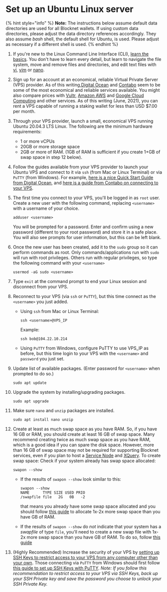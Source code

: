 # Set up an Ubuntu Linux server

{% hint style="info" %}
**Note:** The instructions below assume default data directories are used for all Blocknet wallets. If using custom data directories, please adjust the data directory references accordingly. They also assume _bash_ shell, the default shell for Ubuntu, is used. Please adjust as necessary if a different shell is used.
{% endhint %}

1. If you're new to the Linux Command Line Interface (CLI), [learn the basics](http://www.linuxcommand.org/index.php). You don't have to learn every detail, but learn to navigate the file system, move and remove files and directories, and edit text files with [vi](https://www.tutorialspoint.com/unix/unix-vi-editor.htm), [vim](https://vim.rtorr.com/) or [nano](https://www.howtogeek.com/howto/42980/the-beginners-guide-to-nano-the-linux-command-line-text-editor/).
2. Sign up for an account at an economical, reliable Virtual Private Server (VPS) provider. As of this writing,[Digital Ocean](https://www.digitalocean.com/) and [Contabo](https://contabo.com/en/) seem to be some of the most economical and reliable services available. You might also compare prices with [Vultr](https://www.vultr.com/products/cloud-compute/#pricing), [Amazon AWS](https://aws.amazon.com/) and [Google Cloud Computing](https://cloud.google.com/) and other services. As of this writing (June, 2021), you can rent a VPS capable of running a staking wallet for less than USD $7.00 per month.
3. Through your VPS provider, launch a small, economical VPS running Ubuntu 20.04.3 LTS Linux. The following are the minimum hardware requirements:
   * 1 or more vCPUs
   * 20GB or more storage space
   * 2GB or more of RAM. (1GB of RAM is sufficient if you create 1+GB of swap space in step 12 below).
4. Follow the guides available from your VPS provider to launch your Ubuntu VPS and connect to it via `ssh` (from Mac or Linux Terminal) or via `PuTTY` (from Windows). For example, [here is a nice Quick Start Guide from Digital Ocean](https://docs.digitalocean.com/products/droplets/quickstart/), and [here is a guide from Contabo on connecting to your VPS](https://contabo.com/blog/establishing-connection-server-ssh/).
5.  The first time you connect to your VPS, you'll be logged in as `root` user. Create a new user with the following command, replacing `<username>` with a username of your choice.

    ```
    adduser <username>
    ```

    You will be prompted for a password. Enter and confirm using a new password (different to your root password) and store it in a safe place. You will also see prompts for user information, but this can be left blank.
6.  Once the new user has been created, add it to the `sudo` group so it can perform commands as root. Only commands/applications run with `sudo` will run with root privileges. Others run with regular privileges, so type the following command with your `<username>`

    ```
    usermod -aG sudo <username>
    ```
7. Type `exit` at the command prompt to end your Linux session and disconnect from your VPS.
8. Reconnect to your VPS (via `ssh` or `PuTTY`), but this time connect as the `<username>` you just added.
   *   Using `ssh` from Mac or Linux Terminal:

       ```
       ssh <username>@VPS_IP
       ```

       Example:

       ```
       ssh bob@104.22.10.214
       ```
   * Using `PuTTY` from Windows, configure PuTTY to use VPS\_IP as before, but this time login to your VPS with the `<username>` and `password` you just set.
9.  Update list of available packages. (Enter password for `<username>` when prompted to do so.)

    ```
    sudo apt update
    ```
10. Upgrade the system by installing/upgrading packages.

    ```
    sudo apt upgrade
    ```
11. Make sure `nano` and `unzip` packages are installed.

    ```
    sudo apt install nano unzip
    ```
12. Create at least as much swap space as you have RAM. So, if you have 16 GB or RAM, you should create at least 16 GB of swap space. Many recommend creating twice as much swap space as you have RAM, which is a good idea if you can spare the disk space. However, more than 16 GB of swap space may not be required for supporting Blocknet services, even if you plan to host a [Service Node](https://docs.blocknet.co/resources/glossary/#service-node) and [XQuery](https://docs.blocknet.co/resources/glossary/#xquery). To create swap space: Check if your system already has swap space allocated:

    ```
    swapon --show
    ```

    *   If the results of `swapon --show` look similar to this:

        ```
        swapon --show
        NAME      TYPE SIZE USED PRIO
        /swapfile file   2G   0B   -2
        ```

        that means you already have some swap space allocated and you should follow [this guide](https://linuxhandbook.com/increase-swap-ubuntu/) to allocate 1x-2x more swap space than you have GB of RAM.
    * If the results of `swapon --show` do _not_ indicate that your system has a _swapfile_ of type `file`, you'll need to create a new swap file with 1x-2x more swap space than you have GB of RAM. To do so, follow [this guide](https://linuxize.com/post/how-to-add-swap-space-on-ubuntu-18-04/)
13. (Highly Recommended) Increase the security of your VPS by [setting up SSH Keys to restrict access to your VPS from any computer other than your own](https://www.cyberciti.biz/faq/how-to-disable-ssh-password-login-on-linux/). Those connecting via `PuTTY` from Windows should first follow [this guide to set up SSH Keys with PuTTY](https://devops.ionos.com/tutorials/use-ssh-keys-with-putty-on-windows/). _Note: If you follow this recommendation to restrict access to your VPS via SSH Keys, back up your SSH Private key and save the password you choose to unlock your SSH Private Key._
